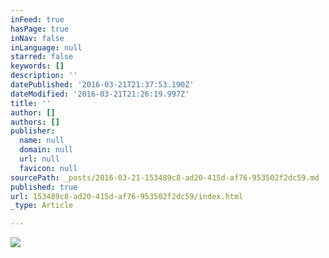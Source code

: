 ```yaml
---
inFeed: true
hasPage: true
inNav: false
inLanguage: null
starred: false
keywords: []
description: ''
datePublished: '2016-03-21T21:37:53.190Z'
dateModified: '2016-03-21T21:26:19.997Z'
title: ''
author: []
authors: []
publisher:
  name: null
  domain: null
  url: null
  favicon: null
sourcePath: _posts/2016-03-21-153489c8-ad20-415d-af76-953502f2dc59.md
published: true
url: 153489c8-ad20-415d-af76-953502f2dc59/index.html
_type: Article

---
```

![](https://the-grid-user-content.s3-us-west-2.amazonaws.com/b6bbf254-23bd-4e36-aafd-b5a0b23174a7.jpg)